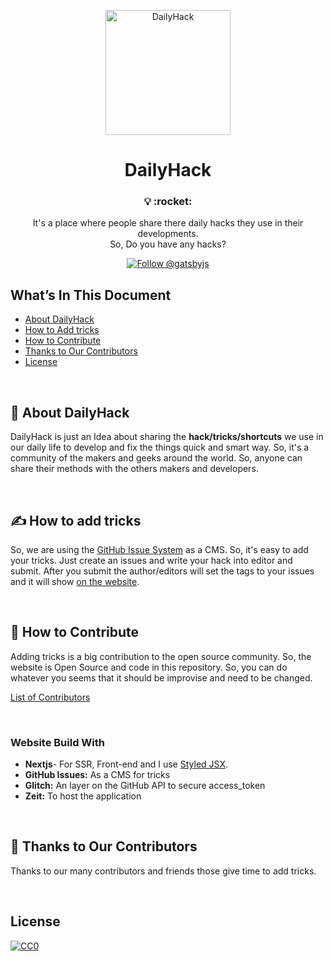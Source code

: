 <p align="center">
  <a href="https://dailyhack.xyz">
    <img alt="DailyHack" src="https://github.com/mddanishyusuf/dailyhack/raw/master/static/images/daily-hack-logo.png" width="200" />
  </a>
</p>
<h1 align="center">
  DailyHack
</h1>

<h3 align="center">
  💡 :rocket:
</h3>
<p align="center">
  It's a place where people share there daily hacks they use in their developments.<br/>So, Do you have any hacks?
</p>
<p align="center">
  <a href="https://github.com/mddanishyusuf/dailyhack/issues" target="_blank">
    <img src="https://img.shields.io/github/issues/mddanishyusuf/dailyhack.svg?label=Add%20Tricks" alt="Follow @gatsbyjs" />
  </a>
</p>


## What’s In This Document

- [About DailyHack](#-about-dailyhack)
- [How to Add tricks](#-how-to-add-tricks)
- [How to Contribute](#-how-to-contribute)
- [Thanks to Our Contributors](#-thanks-to-our-contributors)
- [License](#license)

<br/>

## 📖 About DailyHack

DailyHack is just an Idea about sharing the **hack/tricks/shortcuts** we use in our daily life to develop and fix the things quick and smart way. So, it's a community of the makers and geeks around the world. So, anyone can share their methods with the others makers and developers.

<br/>

## ✍ How to add tricks

So, we are using the [GitHub Issue System](https://github.com/mddanishyusuf/dailyhack/issues) as a CMS. So, it's easy to add your tricks. Just create an issues and write your hack into editor and submit. After you submit the author/editors will set the tags to your issues and it will show [on the website](https://dailyhack.xyz/).

<br/>

## 🤝 How to Contribute

Adding tricks is a big contribution to the open source community. So, the website is Open Source and code in this repository. So, you can do whatever you seems that it should be improvise and need to be changed.

[List of Contributors](https://dailyhack.xyz/contributors)

<br/>

### Website Build With

- **Nextjs**- For SSR, Front-end and I use [Styled JSX](https://nextjs.org/blog/styling-next-with-styled-jsx).
- **GitHub Issues:** As a CMS for tricks
- **Glitch:** An layer on the GitHub API to secure access_token
- **Zeit:** To host the application

<br/>

## 💜 Thanks to Our Contributors

Thanks to our many contributors and friends those give time to add tricks.

<br/>

## License

[![CC0](http://mirrors.creativecommons.org/presskit/buttons/88x31/svg/cc-zero.svg)](https://creativecommons.org/publicdomain/zero/1.0/)
